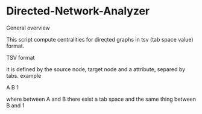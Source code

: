 # Directed-Network-Analyzer

General overview 

This script compute centralities for directed graphs in tsv (tab space value) format.

TSV format 

it is defined by the source node, target node and a attribute, separed by tabs. example

A B 1 

where between A and B there exist a tab space and the same thing between B and 1


